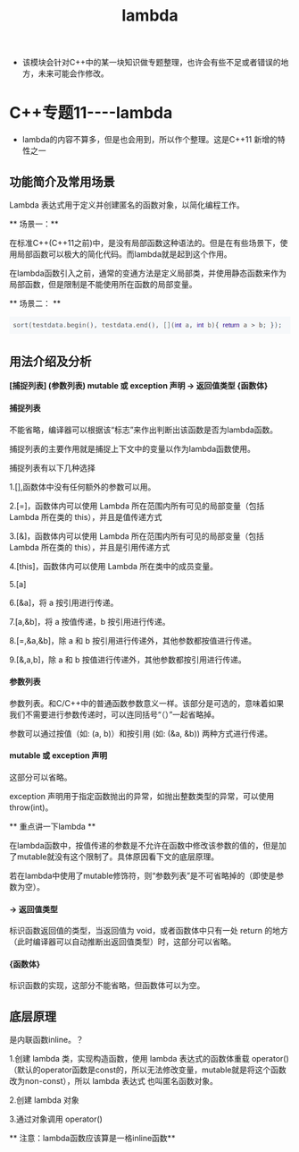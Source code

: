 ﻿---
layout: post
title:  "lambda"
data: 星期四, 05. 三月 2020 02:43下午 
categories: C++
tags: 专题
---
* 该模块会针对C++中的某一块知识做专题整理，也许会有些不足或者错误的地方，未来可能会作修改。

# C++专题11----lambda

* lambda的内容不算多，但是也会用到，所以作个整理。这是C++11 新增的特性之一

## 功能简介及常用场景
 Lambda 表达式用于定义并创建匿名的函数对象，以简化编程工作。

** 场景一：**

在标准C++(C++11之前)中，是没有局部函数这种语法的。但是在有些场景下，使用局部函数可以极大的简化代码。而lambda就是起到这个作用。

在lambda函数引入之前，通常的变通方法是定义局部类，并使用静态函数来作为局部函数，但是限制是不能使用所在函数的局部变量。

** 场景二： **

![](https://github.com/LLLibra/LLLibra.github.io/raw/master/_posts/imgs/20200305-160335.png)


## 用法介绍及分析

#### [捕捉列表] (参数列表) mutable 或 exception 声明 -> 返回值类型 {函数体}

#### 捕捉列表
不能省略，编译器可以根据该“标志”来作出判断出该函数是否为lambda函数。

捕捉列表的主要作用就是捕捉上下文中的变量以作为lambda函数使用。

捕捉列表有以下几种选择

1.[],函数体中没有任何额外的参数可以用。

2.[=]，函数体内可以使用 Lambda 所在范围内所有可见的局部变量（包括 Lambda 所在类的 this），并且是值传递方式

3.[&]，函数体内可以使用 Lambda 所在范围内所有可见的局部变量（包括 Lambda 所在类的 this），并且是引用传递方式

4.[this]，函数体内可以使用 Lambda 所在类中的成员变量。

5.[a]

6.[&a]，将 a 按引用进行传递。

7.[a,&b]，将 a 按值传递，b 按引用进行传递。

8.[=,&a,&b]，除 a 和 b 按引用进行传递外，其他参数都按值进行传递。

9.[&,a,b]，除 a 和 b 按值进行传递外，其他参数都按引用进行传递。

#### 参数列表
参数列表。和C/C++中的普通函数参数意义一样。该部分是可选的，意味着如果我们不需要进行参数传递时，可以连同括号“（）”一起省略掉。

参数可以通过按值（如: (a, b)）和按引用 (如: (&a, &b)) 两种方式进行传递。

#### mutable 或 exception 声明
这部分可以省略。

exception 声明用于指定函数抛出的异常，如抛出整数类型的异常，可以使用 throw(int)。

** 重点讲一下lambda **

在lambda函数中，按值传递的参数是不允许在函数中修改该参数的值的，但是加了mutable就没有这个限制了。具体原因看下文的底层原理。

若在lambda中使用了mutable修饰符，则“参数列表”是不可省略掉的（即使是参数为空）。

#### -> 返回值类型
标识函数返回值的类型，当返回值为 void，或者函数体中只有一处 return 的地方（此时编译器可以自动推断出返回值类型）时，这部分可以省略。

####  {函数体}
标识函数的实现，这部分不能省略，但函数体可以为空。



## 底层原理
是内联函数inline。？

1.创建 lambda 类，实现构造函数，使用 lambda 表达式的函数体重载 operator()（默认的operator函数是const的，所以无法修改变量，mutable就是将这个函数改为non-const），所以 lambda 表达式 也叫匿名函数对象。

2.创建 lambda 对象

3.通过对象调用 operator()

** 注意：lambda函数应该算是一格inline函数**






